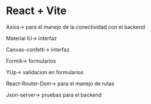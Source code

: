 # React + Vite

Axios-> para el manejo de la conectividad con el backend

Material IU-> interfaz

Canvas-confetti-> interfaz

Formik-> formularios

YUp-> validacion en formularios

React-Router-Dom-> para el manejo de rutas

Json-server-> pruebas para el backend

